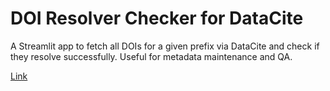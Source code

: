 # DOI Resolver Checker for DataCite
A Streamlit app to fetch all DOIs for a given prefix via DataCite and check if they resolve successfully. Useful for metadata maintenance and QA.

[Link](https://doi-resolver-checker-for-datacite.streamlit.app/)
